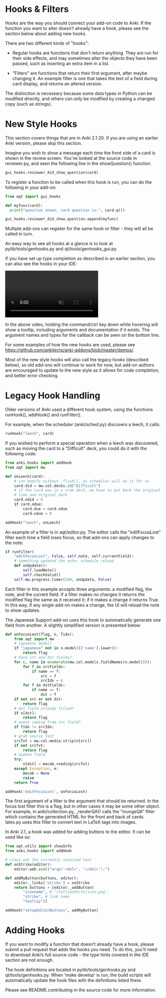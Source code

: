 Hooks & Filters
===============

Hooks are the way you should connect your add-on code to Anki. If the
function you want to alter doesn’t already have a hook, please see the
section below about adding new hooks.

There are two different kinds of "hooks":

-   Regular hooks are functions that don’t return anything. They are run
    for their side effects, and may sometimes alter the objects they
    have been passed, such as inserting an extra item in a list.

-   "Filters" are functions that return their first argument, after
    maybe changing it. An example filter is one that takes the text of a
    field during card display, and returns an altered version.

The distinction is necessary because some data types in Python can be
modified directly, and others can only be modified by creating a changed
copy (such as strings).

New Style Hooks
===============

This section covers things that are in Anki 2.1.20. If you are using an
earlier Anki version, please skip this section.

Imagine you wish to show a message each time the front side of a card is
shown in the review screen. You’ve looked at the source code in
reviewer.py, and seen the following line in the showQuestion() function:

```python
gui_hooks.reviewer_did_show_question(card)
```

To register a function to be called when this hook is run, you can do
the following in your add-on:

```python
from aqt import gui_hooks

def myfunc(card):
  print("question shown, card question is:", card.q())

gui_hooks.reviewer_did_show_question.append(myfunc)
```

Multiple add-ons can register for the same hook or filter - they will
all be called in turn.

An easy way to see all hooks at a glance is to look at
pylib/tools/genhooks.py and qt/tools/genhooks\_gui.py.

If you have set up type completion as described in an earlier section,
you can also see the hooks in your IDE:

<video controls autoplay loop muted>
 <source src="img/autocomplete.mp4" type="video/mp4">
</video>

In the above video, holding the command/ctrl key down while hovering
will show a tooltip, including arguments and documentation if it exists.
The argument names and types for the callback can be seen on the bottom
line.

For some examples of how the new hooks are used, please see
<https://github.com/ankitects/anki-addons/blob/master/demos/>.

Most of the new style hooks will also call the legacy hooks (described
below), so old add-ons will continue to work for now, but add-on authors
are encouraged to update to the new style as it allows for code
completion, and better error checking.

Legacy Hook Handling
====================

Older versions of Anki used a different hook system, using the functions
runHook(), addHook() and runFilter().

For example, when the scheduler (anki/sched.py) discovers a leech, it
calls:

```python
runHook("leech", card)
```

If you wished to perform a special operation when a leech was
discovered, such as moving the card to a "Difficult" deck, you could do
it with the following code:

```python
from anki.hooks import addHook
from aqt import mw

def onLeech(card):
    # can modify without .flush(), as scheduler will do it for us
    card.did = mw.col.decks.id("Difficult")
    # if the card was in a cram deck, we have to put back the original due
    # time and original deck
    card.odid = 0
    if card.odue:
        card.due = card.odue
        card.odue = 0

addHook("leech", onLeech)
```

An example of a filter is in aqt/editor.py. The editor calls the
"editFocusLost" filter each time a field loses focus, so that add-ons
can apply changes to the note:

```python
if runFilter(
    "editFocusLost", False, self.note, self.currentField):
    # something updated the note; schedule reload
    def onUpdate():
        self.loadNote()
        self.checkValid()
    self.mw.progress.timer(100, onUpdate, False)
```

Each filter in this example accepts three arguments: a modified flag,
the note, and the current field. If a filter makes no changes it returns
the modified flag the same as it received it; if it makes a change it
returns True. In this way, if any single add-on makes a change, the UI
will reload the note to show updates.

The Japanese Support add-on uses this hook to automatically generate one
field from another. A slightly simplified version is presented below:

```python
def onFocusLost(flag, n, fidx):
    from aqt import mw
    # japanese model?
    if "japanese" not in n.model()['name'].lower():
        return flag
    # have src and dst fields?
    for c, name in enumerate(mw.col.models.fieldNames(n.model())):
        for f in srcFields:
            if name == f:
                src = f
                srcIdx = c
        for f in dstFields:
            if name == f:
                dst = f
    if not src or not dst:
        return flag
    # dst field already filled?
    if n[dst]:
        return flag
    # event coming from src field?
    if fidx != srcIdx:
        return flag
    # grab source text
    srcTxt = mw.col.media.strip(n[src])
    if not srcTxt:
        return flag
    # update field
    try:
        n[dst] = mecab.reading(srcTxt)
    except Exception, e:
        mecab = None
        raise
    return True

addHook('editFocusLost', onFocusLost)
```

The first argument of a filter is the argument that should be returned.
In the focus lost filter this is a flag, but in other cases it may be
some other object. For example, in anki/collection.py, \_renderQA()
calls the "mungeQA" filter which contains the generated HTML for the
front and back of cards. latex.py uses this filter to convert text in
LaTeX tags into images.

In Anki 2.1, a hook was added for adding buttons to the editor. It can
be used like so:

```python
from aqt.utils import showInfo
from anki.hooks import addHook

# cross out the currently selected text
def onStrike(editor):
    editor.web.eval("wrap('<del>', '</del>');")

def addMyButton(buttons, editor):
    editor._links['strike'] = onStrike
    return buttons + [editor._addButton(
        "iconname", # "/full/path/to/icon.png",
        "strike", # link name
        "tooltip")]

addHook("setupEditorButtons", addMyButton)
```

Adding Hooks
============

If you want to modify a function that doesn’t already have a hook,
please submit a pull request that adds the hooks you need. To do this,
you’ll need to download Anki’s full source code - the type hints covered
in the IDE section are not enough.

The hook definitions are located in pylib/tools/genhooks.py and
qt/tools/genhooks.py. When 'make develop' is run, the build scripts will
automatically update the hook files with the definitions listed there.

Please see README.contributing in the source code for more information.

